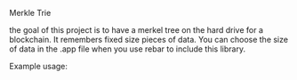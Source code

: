 Merkle Trie

the goal of this project is to have a merkel tree on the hard drive for a blockchain.
It remembers fixed size pieces of data. You can choose the size of data in the .app file when you use rebar to include this library.

Example usage:

